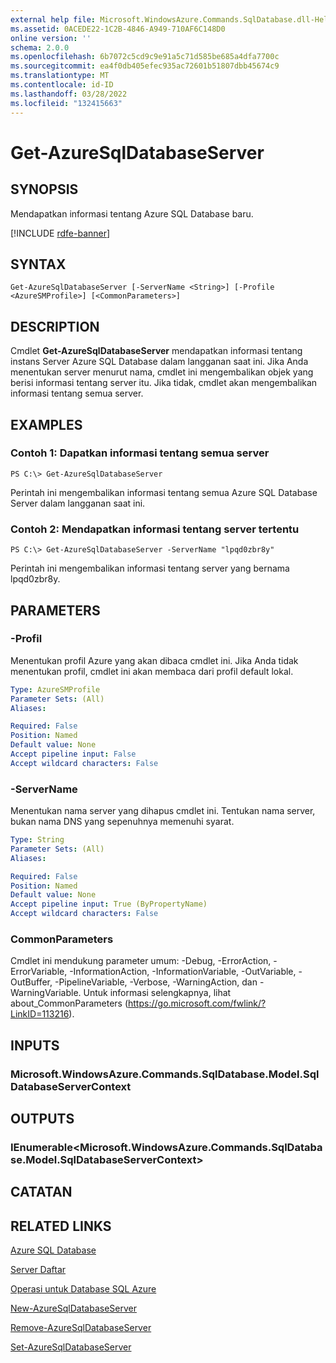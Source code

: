 ```yaml
---
external help file: Microsoft.WindowsAzure.Commands.SqlDatabase.dll-Help.xml
ms.assetid: 0ACEDE22-1C2B-4846-A949-710AF6C148D0
online version: ''
schema: 2.0.0
ms.openlocfilehash: 6b7072c5cd9c9e91a5c71d585be685a4dfa7700c
ms.sourcegitcommit: ea4f0db405efec935ac72601b51807dbb45674c9
ms.translationtype: MT
ms.contentlocale: id-ID
ms.lasthandoff: 03/28/2022
ms.locfileid: "132415663"
---
```

# Get-AzureSqlDatabaseServer

## SYNOPSIS
Mendapatkan informasi tentang Azure SQL Database baru.

[!INCLUDE [rdfe-banner](../../includes/rdfe-banner.md)]

## SYNTAX

```
Get-AzureSqlDatabaseServer [-ServerName <String>] [-Profile <AzureSMProfile>] [<CommonParameters>]
```

## DESCRIPTION
Cmdlet **Get-AzureSqlDatabaseServer** mendapatkan informasi tentang instans Server Azure SQL Database dalam langganan saat ini.
Jika Anda menentukan server menurut nama, cmdlet ini mengembalikan objek yang berisi informasi tentang server itu.
Jika tidak, cmdlet akan mengembalikan informasi tentang semua server.

## EXAMPLES

### Contoh 1: Dapatkan informasi tentang semua server
```
PS C:\> Get-AzureSqlDatabaseServer
```

Perintah ini mengembalikan informasi tentang semua Azure SQL Database Server dalam langganan saat ini.

### Contoh 2: Mendapatkan informasi tentang server tertentu
```
PS C:\> Get-AzureSqlDatabaseServer -ServerName "lpqd0zbr8y"
```

Perintah ini mengembalikan informasi tentang server yang bernama lpqd0zbr8y.

## PARAMETERS

### -Profil
Menentukan profil Azure yang akan dibaca cmdlet ini.
Jika Anda tidak menentukan profil, cmdlet ini akan membaca dari profil default lokal.

```yaml
Type: AzureSMProfile
Parameter Sets: (All)
Aliases: 

Required: False
Position: Named
Default value: None
Accept pipeline input: False
Accept wildcard characters: False
```

### -ServerName
Menentukan nama server yang dihapus cmdlet ini.
Tentukan nama server, bukan nama DNS yang sepenuhnya memenuhi syarat.

```yaml
Type: String
Parameter Sets: (All)
Aliases: 

Required: False
Position: Named
Default value: None
Accept pipeline input: True (ByPropertyName)
Accept wildcard characters: False
```

### CommonParameters
Cmdlet ini mendukung parameter umum: -Debug, -ErrorAction, -ErrorVariable, -InformationAction, -InformationVariable, -OutVariable, -OutBuffer, -PipelineVariable, -Verbose, -WarningAction, dan -WarningVariable. Untuk informasi selengkapnya, lihat about_CommonParameters (https://go.microsoft.com/fwlink/?LinkID=113216).

## INPUTS

### Microsoft.WindowsAzure.Commands.SqlDatabase.Model.SqlDatabaseServerContext

## OUTPUTS

### IEnumerable\<Microsoft.WindowsAzure.Commands.SqlDatabase.Model.SqlDatabaseServerContext\>

## CATATAN

## RELATED LINKS

[Azure SQL Database](https://azure.microsoft.com/en-us/services/sql-database/)

[Server Daftar](https://msdn.microsoft.com/en-us/library/azure/dn505702.aspx)

[Operasi untuk Database SQL Azure](https://msdn.microsoft.com/en-us/library/azure/dn505719.aspx)

[New-AzureSqlDatabaseServer](./New-AzureSqlDatabaseServer.md)

[Remove-AzureSqlDatabaseServer](./Remove-AzureSqlDatabaseServer.md)

[Set-AzureSqlDatabaseServer](./Set-AzureSqlDatabaseServer.md)



